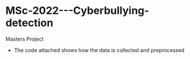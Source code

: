 # MSc-2022---Cyberbullying-detection
Masters Project
- The code attached shows how the data is collected and preprocessed
